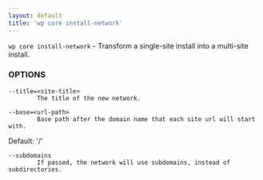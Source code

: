 ```yaml
---
layout: default
title: 'wp core install-network'
---
```


`wp core install-network` - Transform a single-site install into a multi-site install.

### OPTIONS

	--title=<site-title>
			The title of the new network.

	--base=<url-path>
			Base path after the domain name that each site url will start with.
Default: '/'

	--subdomains
			If passed, the network will use subdomains, instead of subdirectories.



